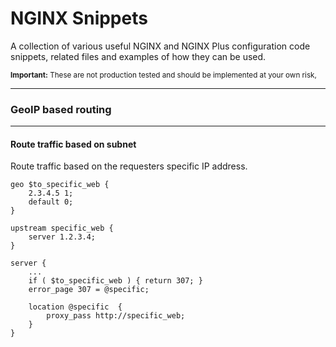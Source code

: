# NGINX Snippets

A collection of various useful NGINX and NGINX Plus configuration
code snippets, related files and examples of how they can be used.

<sub>**Important:** These are not production tested and should be implemented at your
own risk,</sub>

<hr>

### GeoIP based routing

<hr>

#### Route traffic based on subnet

Route traffic based on the requesters specific IP address.

```
geo $to_specific_web {
    2.3.4.5 1;
    default 0;
}

upstream specific_web {
    server 1.2.3.4;
}

server {
    ...
    if ( $to_specific_web ) { return 307; }
    error_page 307 = @specific;

    location @specific  {
        proxy_pass http://specific_web;
    }
}
```
